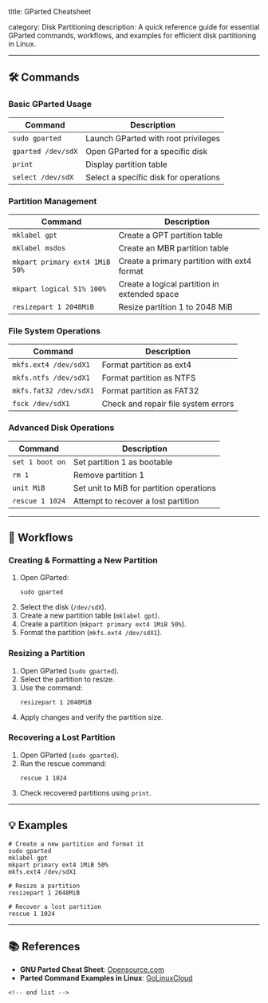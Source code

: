 title: GParted Cheatsheet

category: Disk Partitioning
description: A quick reference guide for essential GParted commands, workflows, and examples for efficient disk partitioning in Linux.

---

## 🛠️ Commands

### **Basic GParted Usage**

| Command              | Description                           |
| -------------------- | ------------------------------------- |
| `sudo gparted`     | Launch GParted with root privileges   |
| `gparted /dev/sdX` | Open GParted for a specific disk      |
| `print`            | Display partition table               |
| `select /dev/sdX`  | Select a specific disk for operations |

### **Partition Management**

| Command                          | Description                                  |
| -------------------------------- | -------------------------------------------- |
| `mklabel gpt`                  | Create a GPT partition table                 |
| `mklabel msdos`                | Create an MBR partition table                |
| `mkpart primary ext4 1MiB 50%` | Create a primary partition with ext4 format  |
| `mkpart logical 51% 100%`      | Create a logical partition in extended space |
| `resizepart 1 2048MiB`         | Resize partition 1 to 2048 MiB               |

### **File System Operations**

| Command                  | Description                         |
| ------------------------ | ----------------------------------- |
| `mkfs.ext4 /dev/sdX1`  | Format partition as ext4            |
| `mkfs.ntfs /dev/sdX1`  | Format partition as NTFS            |
| `mkfs.fat32 /dev/sdX1` | Format partition as FAT32           |
| `fsck /dev/sdX1`       | Check and repair file system errors |

### **Advanced Disk Operations**

| Command           | Description                              |
| ----------------- | ---------------------------------------- |
| `set 1 boot on` | Set partition 1 as bootable              |
| `rm 1`          | Remove partition 1                       |
| `unit MiB`      | Set unit to MiB for partition operations |
| `rescue 1 1024` | Attempt to recover a lost partition      |

---

## 🔄 Workflows

### **Creating & Formatting a New Partition**

1. Open GParted:
   ```shell
   sudo gparted
   ```
2. Select the disk (`/dev/sdX`).
3. Create a new partition table (`mklabel gpt`).
4. Create a partition (`mkpart primary ext4 1MiB 50%`).
5. Format the partition (`mkfs.ext4 /dev/sdX1`).

### **Resizing a Partition**

1. Open GParted (`sudo gparted`).
2. Select the partition to resize.
3. Use the command:
   ```shell
   resizepart 1 2048MiB
   ```
4. Apply changes and verify the partition size.

### **Recovering a Lost Partition**

1. Open GParted (`sudo gparted`).
2. Run the rescue command:
   ```shell
   rescue 1 1024
   ```
3. Check recovered partitions using `print`.

---

## 💡 Examples

```shell
# Create a new partition and format it
sudo gparted
mklabel gpt
mkpart primary ext4 1MiB 50%
mkfs.ext4 /dev/sdX1

# Resize a partition
resizepart 1 2048MiB

# Recover a lost partition
rescue 1 1024
```

---

## 📚 References

- **GNU Parted Cheat Sheet**: [Opensource.com](https://opensource.com/sites/default/files/gated-content/osdc_cheatsheet-parted.pdf)
- **Parted Command Examples in Linux**: [GoLinuxCloud](https://www.golinuxcloud.com/parted-command-in-linux/)

```
<!-- end list -->
```
